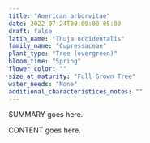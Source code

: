 ```yaml
---
title: "American arborvitae"
date: 2022-07-24T00:00:00-05:00
draft: false
latin_name: "Thuja occidentalis"
family_name: "Cupressaceae"
plant_type: "Tree (evergreen)"
bloom_time: "Spring"
flower_color: ""
size_at_maturity: "Full Grown Tree"
water_needs: "None"
additional_characteristices_notes: ""
---
```


SUMMARY goes here.

<!--more-->

CONTENT goes here.